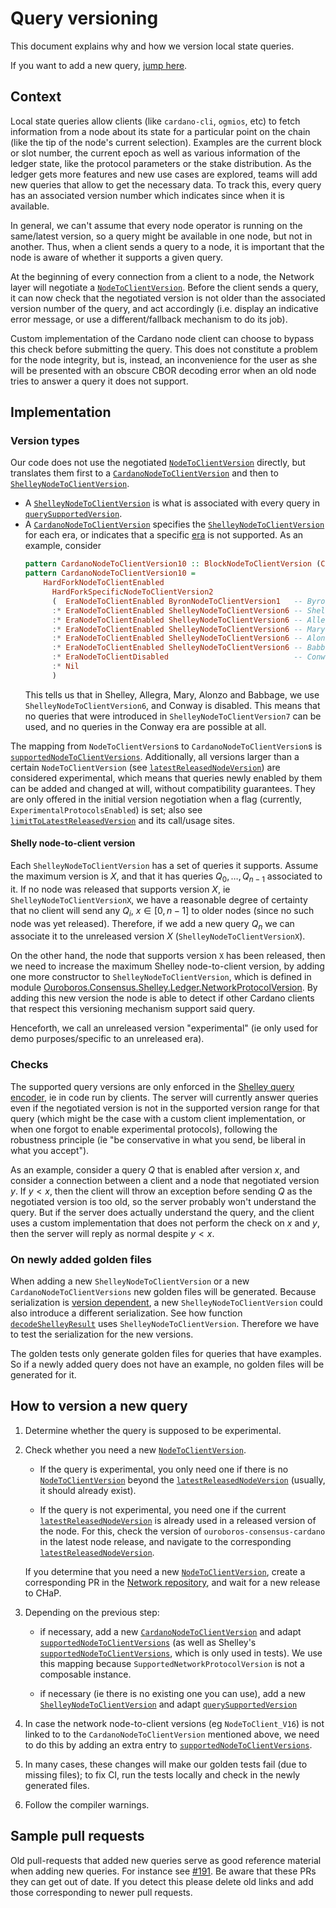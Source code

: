 # Query versioning

This document explains why and how we version local state queries.

If you want to add a new query, [jump here](#how-to-version-a-new-query).

## Context

Local state queries allow clients (like `cardano-cli`, `ogmios`, etc) to fetch information from a node about its state for a particular point on the chain (like the tip of the node's current selection). Examples are the current block or slot number, the current epoch as well as various information of the ledger state, like the protocol parameters or the stake distribution. As the ledger gets more features and new use cases are explored, teams will add new queries that allow to get the necessary data. To track this, every query has an associated version number which indicates since when it is available.

In general, we can't assume that every node operator is running on the same/latest version, so a query might be available in one node, but not in another.
Thus, when a client sends a query to a node, it is important that the node is aware of whether it supports a given query.

At the beginning of every connection from a client to a node, the Network layer will negotiate a [`NodeToClientVersion`][n2c]. Before the client sends a query, it can now check that the negotiated version is not older than the associated version number of the query, and act accordingly (i.e. display an indicative error message, or use a different/fallback mechanism to do its job).

Custom implementation of the Cardano node client can choose to bypass this check before submitting the query. This does not constitute a problem for the node integrity, but is, instead, an inconvenience for the user as she will be presented with an obscure CBOR decoding error when an old node tries to answer a query it does not support.

## Implementation

### Version types

Our code does not use the negotiated [`NodeToClientVersion`][n2c] directly, but translates them first to a [`CardanoNodeToClientVersion`][cardano-n2c] and then to [`ShelleyNodeToClientVersion`][shelley-n2c].

 - A [`ShelleyNodeToClientVersion`][shelley-n2c] is what is associated with every query in [`querySupportedVersion`][query-supported-version].
 - A [`CardanoNodeToClientVersion`][cardano-n2c] specifies the [`ShelleyNodeToClientVersion`][shelley-n2c] for each era, or indicates that a specific [era][feature-table] is not supported. As an example, consider
   ```haskell
   pattern CardanoNodeToClientVersion10 :: BlockNodeToClientVersion (CardanoBlock c)
   pattern CardanoNodeToClientVersion10 =
       HardForkNodeToClientEnabled
         HardForkSpecificNodeToClientVersion2
         (  EraNodeToClientEnabled ByronNodeToClientVersion1   -- Byron
         :* EraNodeToClientEnabled ShelleyNodeToClientVersion6 -- Shelley
         :* EraNodeToClientEnabled ShelleyNodeToClientVersion6 -- Allegra
         :* EraNodeToClientEnabled ShelleyNodeToClientVersion6 -- Mary
         :* EraNodeToClientEnabled ShelleyNodeToClientVersion6 -- Alonzo
         :* EraNodeToClientEnabled ShelleyNodeToClientVersion6 -- Babbage
         :* EraNodeToClientDisabled                            -- Conway
         :* Nil
         )
   ```
   This tells us that in Shelley, Allegra, Mary, Alonzo and Babbage, we use `ShelleyNodeToClientVersion6`, and Conway is disabled. This means that no queries that were introduced in `ShelleyNodeToClientVersion7` can be used, and no queries in the Conway era are possible at all.

The mapping from `NodeToClientVersion`s to `CardanoNodeToClientVersion`s is [`supportedNodeToClientVersions`][supportedNodeToClientVersions]. Additionally, all versions larger than a certain `NodeToClientVersion` (see [`latestReleasedNodeVersion`][latestReleasedNodeVersion]) are considered experimental, which means that queries newly enabled by them can be added and changed at will, without compatibility guarantees. They are only offered in the initial version negotiation when a flag (currently, `ExperimentalProtocolsEnabled`) is set; also see [`limitToLatestReleasedVersion`][limitToLatestReleasedVersion] and its call/usage sites.

#### Shelly node-to-client version

Each `ShelleyNodeToClientVersion` has a set of queries it supports. Assume the maximum version is $X$, and that it has queries $Q_0, \dots, Q_{n-1}$ associated to it. If no node was released that supports version $X$, ie `ShelleyNodeToClientVersionX`, we have a reasonable degree of certainty that no client will send any $Q_i$, $x \in [0, n - 1]$ to older nodes (since no such node was yet released). Therefore, if we add a new query $Q_n$ we can associate it to the unreleased version $X$ (`ShelleyNodeToClientVersionX`).

On the other hand, the node that supports version `X` has been released, then we
need to increase the maximum Shelley node-to-client version, by adding one more constructor to `ShelleyNodeToClientVersion`, which is defined in module [Ouroboros.Consensus.Shelley.Ledger.NetworkProtocolVersion](https://github.com/input-output-hk/ouroboros-consensus/blob/main/ouroboros-consensus-cardano/src/shelley/Ouroboros/Consensus/Shelley/Ledger/NetworkProtocolVersion.hs). By adding this new version the node is able to detect if other Cardano clients that respect this versioning mechanism support said query.

Henceforth, we call an unreleased version "experimental" (ie only used for demo purposes/specific to an unreleased era).

### Checks

The supported query versions are only enforced in the [Shelley query encoder][shelley-encodeNodeToClient], ie in code run by clients. The server will currently answer queries even if the negotiated version is not in the supported version range for that query (which might be the case with a custom client implementation, or when one forgot to enable experimental protocols), following the robustness principle (ie "be conservative in what you send, be liberal in what you accept").

As an example, consider a query $Q$ that is enabled after version $x$, and consider a connection between a client and a node that negotiated version $y$. If $y < x$, then the client will throw an exception before sending $Q$ as the negotiated version is too old, so the server probably won't understand the query. But if the server does actually understand the query, and the client uses a custom implementation that does not perform the check on $x$ and $y$, then the server will reply as normal despite $y < x$.

### On newly added golden files

When adding a new `ShelleyNodeToClientVersion` or a new `CardanoNodeToClientVersions` new golden files will be generated. Because serialization is [version dependent](https://github.com/input-output-hk/ouroboros-consensus/pull/95), a new `ShelleyNodeToClientVersion` could also introduce a different serialization. See how function [`decodeShelleyResult`][decodeShelleyResult] uses `ShelleyNodeToClientVersion`. Therefore we have to test the serialization for the new versions.

The golden tests only generate golden files for queries that have examples. So if a newly added query does not have an example, no golden files will be generated for it.

## How to version a new query

 1. Determine whether the query is supposed to be experimental.

 2. Check whether you need a new [`NodeToClientVersion`][n2c].

     - If the query is experimental, you only need one if there is no [`NodeToClientVersion`][n2c] beyond the [`latestReleasedNodeVersion`][latestReleasedNodeVersion] (usually, it should already exist).

     - If the query is not experimental, you need one if the current [`latestReleasedNodeVersion`][latestReleasedNodeVersion] is already used in a released version of the node. For this, check the version of `ouroboros-consensus-cardano` in the latest node release, and navigate to the corresponding [`latestReleasedNodeVersion`][latestReleasedNodeVersion].

    If you determine that you need a new [`NodeToClientVersion`][n2c], create a corresponding PR in the [Network repository][network-repo], and wait for a new release to CHaP.

 3. Depending on the previous step:

     - if necessary, add a new [`CardanoNodeToClientVersion`][cardano-n2c] and adapt [`supportedNodeToClientVersions`][supportedNodeToClientVersions] (as well as Shelley's [`supportedNodeToClientVersions`][shelley-supportedNodeToClientVersions], which is only used in tests).
     We use this mapping because `SupportedNetworkProtocolVersion` is not a composable instance.

     - if necessary (ie there is no existing one you can use), add a new [`ShelleyNodeToClientVersion`][shelley-n2c] and adapt [`querySupportedVersion`][query-supported-version]

 4. In case the network node-to-client versions (eg `NodeToClient_V16`) is not linked to to the `CardanoNodeToClientVersion` mentioned above, we need to do this by adding an extra entry to [`supportedNodeToClientVersions`][supportedNodeToClientVersions].

 5. In many cases, these changes will make our golden tests fail (due to missing files); to fix CI, run the tests locally and check in the newly generated files.

 6. Follow the compiler warnings.


## Sample pull requests

Old pull-requests that added new queries serve as good reference material when adding new queries. For instance see [#191](https://github.com/input-output-hk/ouroboros-consensus/pull/191). Be aware that these PRs they can get out of date. If you detect this please delete old links and add those corresponding to newer pull requests.

[n2c]: https://input-output-hk.github.io/ouroboros-network/ouroboros-network/Ouroboros-Network-NodeToClient.html#t:NodeToClientVersion
[network-spec]: https://input-output-hk.github.io/ouroboros-network/pdfs/network-spec/network-spec.pdf
[shelley-n2c]: https://github.com/input-output-hk/ouroboros-consensus/blob/35e444f1440cef34e0989519f025231241397674/ouroboros-consensus-cardano/src/shelley/Ouroboros/Consensus/Shelley/Ledger/NetworkProtocolVersion.hs#L17
[cardano-n2c]: https://github.com/input-output-hk/ouroboros-consensus/blob/35e444f1440cef34e0989519f025231241397674/ouroboros-consensus-cardano/src/ouroboros-consensus-cardano/Ouroboros/Consensus/Cardano/Node.hs#L341-L527
[query-supported-version]: https://github.com/input-output-hk/ouroboros-consensus/blob/35e444f1440cef34e0989519f025231241397674/ouroboros-consensus-cardano/src/shelley/Ouroboros/Consensus/Shelley/Ledger/Query.hs#L537-L574
[feature-table]: https://github.com/cardano-foundation/CIPs/blob/master/CIP-0059/feature-table.md
[supportedNodeToClientVersions]: https://github.com/input-output-hk/ouroboros-consensus/blob/35e444f1440cef34e0989519f025231241397674/ouroboros-consensus-cardano/src/ouroboros-consensus-cardano/Ouroboros/Consensus/Cardano/Node.hs#L540
[latestReleasedNodeVersion]: https://github.com/input-output-hk/ouroboros-consensus/blob/35e444f1440cef34e0989519f025231241397674/ouroboros-consensus-cardano/src/ouroboros-consensus-cardano/Ouroboros/Consensus/Cardano/Node.hs#L551
[limitToLatestReleasedVersion]: https://github.com/input-output-hk/ouroboros-consensus/blob/35e444f1440cef34e0989519f025231241397674/ouroboros-consensus-diffusion/src/ouroboros-consensus-diffusion/Ouroboros/Consensus/Node.hs#L896-L897
[shelley-encodeNodeToClient]: https://github.com/input-output-hk/ouroboros-consensus/blob/3d55ae3ca7a9e1c63a19266d35ef5512bbef13ab/ouroboros-consensus-cardano/src/shelley/Ouroboros/Consensus/Shelley/Node/Serialisation.hs#L180-L185
[network-repo]: https://github.com/input-output-hk/ouroboros-network
[shelley-supportedNodeToClientVersions]: https://github.com/input-output-hk/ouroboros-consensus/blob/35e444f1440cef34e0989519f025231241397674/ouroboros-consensus-cardano/src/shelley/Ouroboros/Consensus/Shelley/Ledger/NetworkProtocolVersion.hs#L56-L65
[decodeShelleyResult]: https://github.com/input-output-hk/ouroboros-consensus/blob/3d55ae3ca7a9e1c63a19266d35ef5512bbef13ab/ouroboros-consensus-cardano/src/shelley/Ouroboros/Consensus/Shelley/Ledger/Query.hs#L733
